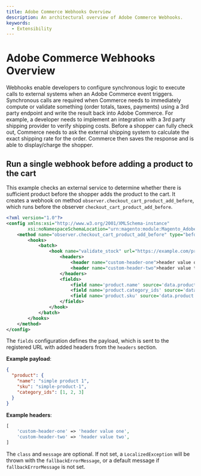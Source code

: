 ```yaml
---
title: Adobe Commerce Webhooks Overview
description: An architectural overview of Adobe Commerce Webhooks.
keywords:
  - Extensibility
---
```


# Adobe Commerce Webhooks Overview

Webhooks enable developers to configure synchronous logic to execute calls to external systems when an Adobe Commerce event triggers. Synchronous calls are required when Commerce needs to immediately compute or validate something (order totals, taxes, payments) using a 3rd party endpoint and write the result back into Adobe Commerce. For example, a developer needs to implement an integration with a 3rd party shipping provider to verify shipping costs. Before a shopper can fully check out, Commerce needs to ask the external shipping system to calculate the exact shipping rate for the order.  Commerce then saves the response and is able to display/charge the shopper.


## Run a single webhook before adding a product to the cart

This example checks an external service to determine whether there is sufficient product before the shopper adds the product to the cart. It creates a webhook on method `observer.checkout_cart_product_add_before`, which runs before the observer `checkout_cart_product_add_before`.

```xml
<?xml version="1.0"?>
<config xmlns:xsi="http://www.w3.org/2001/XMLSchema-instance"
        xsi:noNamespaceSchemaLocation="urn:magento:module:Magento_AdobeCommerceWebhooks:etc/webhooks.xsd">
    <method name="observer.checkout_cart_product_add_before" type="before">
        <hooks>
            <batch>
                <hook name="validate_stock" url="https://example.com/product-validate-stock" timeout="2000" softTimeout="200" required="true" fallbackErrorMessage="Can't add the product to the cart right now">
                    <headers>
                        <header name="custom-header-one">header value one</header>
                        <header name="custom-header-two">header value two</header>
                    </headers>
                    <fields>
                        <field name='product.name' source='data.product.name' />
                        <field name='product.category_ids' source='data.product.category_ids' />
                        <field name='product.sku' source='data.product.sku' />
                    </fields>
                </hook>
            </batch>
        </hooks>
    </method>
</config>
```

The `fields` configuration defines the payload, which is sent to the registered URL with added headers from the `headers` section.

**Example payload**:

```json
{
  "product": {
    "name": "simple product 1",
    "sku": "simple-product-1",
    "category_ids": [1, 2, 3]
  }
}
```

**Example headers**:

```php
[
    'custom-header-one' => 'header value one',
    'custom-header-two' => 'header value two',
]
```

The `class` and `message` are optional. If not set, a `LocalizedException` will be thrown with the `fallbackErrorMessage`, or a default message if `fallbackErrorMessage` is not set.
